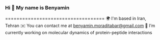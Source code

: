 ### Hi 👋 My name is Benyamin 
===================================
🌍  I'm based in Iran, Tehran
✉️  You can contact me at benyamin.moraditabar@gmail.com
🔭 I’m currently working on molecular dynamics of protein-peptide interactions



